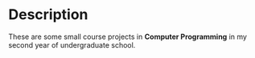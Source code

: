 # Description

These are some small course projects in __Computer Programming__ in my second year of undergraduate school.
